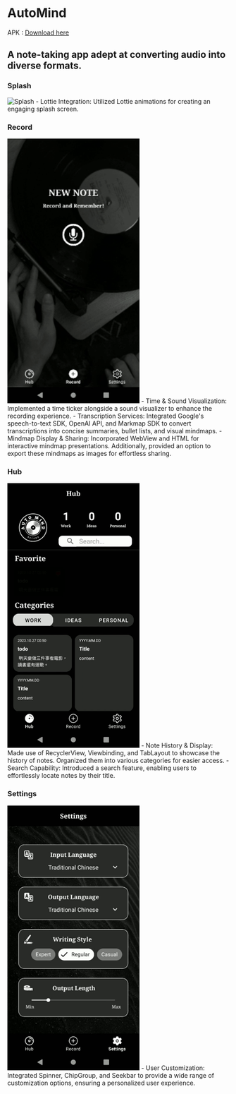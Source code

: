 # AutoMind
APK : [Download here](https://reurl.cc/v6EQ3e)
## A note-taking app adept at converting audio into diverse formats.
### Splash
<img src="./assets/gifs/splash.gif" width="300" alt="Splash">
- Lottie Integration: Utilized Lottie animations for creating an engaging splash screen.

### Record
<img src="./assets/gifs/record.gif" width="300" alt="Record">
- Time & Sound Visualization: Implemented a time ticker alongside a sound visualizer to enhance the recording experience.
- Transcription Services: Integrated Google's speech-to-text SDK, OpenAI API, and Markmap SDK to convert transcriptions into concise summaries, bullet lists, and visual mindmaps.
- Mindmap Display & Sharing: Incorporated WebView and HTML for interactive mindmap presentations. Additionally, provided an option to export these mindmaps as images for effortless sharing.

### Hub
<img src="./assets/gifs/hub.gif" width="300" alt="Hub">
- Note History & Display: Made use of RecyclerView, Viewbinding, and TabLayout to showcase the history of notes. Organized them into various categories for easier access.
- Search Capability: Introduced a search feature, enabling users to effortlessly locate notes by their title.

### Settings
<img src="./assets/gifs/settings.gif" width="300" alt="Settings">
- User Customization: Integrated Spinner, ChipGroup, and Seekbar to provide a wide range of customization options, ensuring a personalized user experience. 
